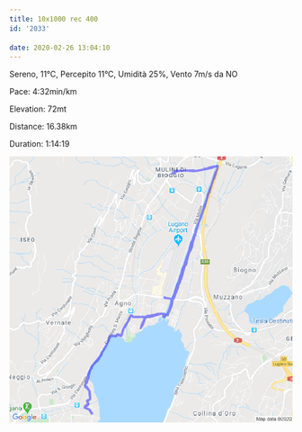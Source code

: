 ```yaml
---
title: 10x1000 rec 400
id: '2033'

date: 2020-02-26 13:04:10
---
```


Sereno, 11°C, Percepito 11°C, Umidità 25%, Vento 7m/s da NO

Pace: 4:32min/km

Elevation: 72mt

Distance: 16.38km

Duration: 1:14:19

![image](/images/2021/08/20200226-activity-map.png)
